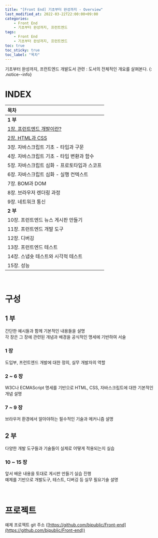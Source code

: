 ```yaml
---
title: "[Front End] 기초부터 완성까지 - Overview"
last_modified_at: 2022-03-22T22:00:00+09:00
categories:
    - Front End
    - 기초부터 완성까지, 프런트엔드
tags:
    - Front End
    - 기초부터 완성까지, 프런트엔드
toc: true
toc_sticky: true
toc_label: "목차"
---
```


기초부터 완성까지, 프런트엔드 개발도서 관련 : 도서의 전체적인 개요를 살펴본다.
{: .notice--info}

# INDEX

| 목차                                                                                                   |
|:-----------------------------------------------------------------------------------------------------|
| **1 부**                                                                                              |
| [1장. 프런트엔드 개발이란?](/front%20end/기초부터%20완성까지,%20프런트엔드/front-end-basic-01/)  |
| [2장. HTML과 CSS](/front%20end/기초부터%20완성까지,%20프런트엔드/front-end-basic-02-1/)  |
| 3장. 자바스크립트 기초 - 타입과 구문                                                                               |
| 4장. 자바스크립트 기초 - 타입 변환과 함수                                                                            |
| 5장. 자바스크립트 심화 - 프로토타입과 스코프                                                                           |
| 6장. 자바스크립트 심화 - 실행 컨텍스트                                                                              |
| 7장. BOM과 DOM                                                                                         |
| 8장. 브라우저 렌더링 과정                                                                                      |
| 9장. 네트워크 통신                                                                                          |
| **2 부**                                                                                              |
| 10장. 프런트엔드 뉴스 게시판 만들기                                                                                |
| 11장. 프런트엔드 개발 도구                                                                                     |
| 12장. 디버깅                                                                                             |
| 13장. 프런트엔드 테스트                                                                                       |
| 14장. 스냅숏 테스트와 시각적 테스트                                                                                |
| 15장. 성능                                                                                              |


<br/>

# 구성

## 1 부

간단한 예시들과 함께 기본적인 내용들을 설명<br>
각 장은 그 장에 관련된 개념과 배경을 공식적인 명세에 기반하여 서술

### 1 장
도입부, 프런트엔드 개발에 대한 정의, 실무 개발자의 역할

### 2 ~ 6 장 
W3C나 ECMAScript 명세를 기반으로 HTML, CSS, 자바스크립트에 대한 기본적인 개념 설명

### 7 ~ 9 장
브라우저 환경에서 알아야하는 필수적인 기술과 메커니즘 설명

## 2 부

다양한 개발 도구들과 기술들이 실제로 어떻게 적용되는지 실습

### 10 ~ 15 장
앞서 배운 내용을 토대로 게시판 만들기 실습 진행<br>
예제를 기반으로 개발도구, 테스트, 디버깅 등 실무 필요기술 설명

<br/>

# 프로젝트

예제 프로젝트 git 주소 ([https://github.com/bjpublic/Front-end](https://github.com/bjpublic/Front-end))